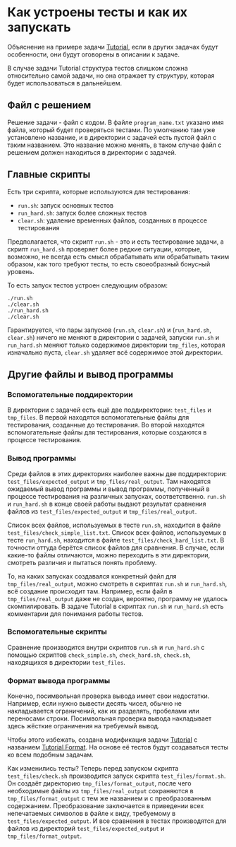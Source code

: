 # Как устроены тесты и как их запускать

Объяснение на примере задачи
[Tutorial](https://github.com/zenkovev/caos_test_system/tree/main/workspace/I-00_tutorial/0_tutorial),
если в других задачах будут особенности, они будут оговорены в описании к задаче.

В случае задачи Tutorial структура тестов слишком сложна относительно самой задачи,
но она отражает ту структуру, которая будет использоваться в дальнейшем.

## Файл с решением

Решение задачи - файл с кодом. В файле `program_name.txt` указано имя файла, который будет
проверяться тестами. По умолчанию там уже установлено название, и в директории с задачей есть пустой
файл с таким названием. Это название можно менять, в таком случае файл с решением должен находиться
в директории с задачей.

## Главные скрипты

Есть три скрипта, которые используются для тестирования:
- `run.sh`: запуск основных тестов
- `run_hard.sh`: запуск более сложных тестов
- `clear.sh`: удаление временных файлов, созданных в процессе тестирования

Предполагается, что скрипт `run.sh` - это и есть тестирование задачи,
а скрипт `run_hard.sh` проверяет более редкие ситуации, которые, возможно,
не всегда есть смысл обрабатывать или обрабатывать таким образом, как того требуют тесты,
то есть своеобразный бонусный уровень.

То есть запуск тестов устроен следующим образом:
```shell
./run.sh
./clear.sh
./run_hard.sh
./clear.sh
```

Гарантируется, что пары запусков (`run.sh`, `clear.sh`) и (`run_hard.sh`, `clear.sh`) ничего не меняют
в директории с задачей, запуски `run.sh` и `run_hard.sh` меняют только содержимое директории
`tmp_files`, которая изначально пуста, `clear.sh` удаляет всё содержимое этой директории.

## Другие файлы и вывод программы

### Вспомогательные поддиректории

В директории с задачей есть ещё две поддиректории: `test_files` и `tmp_files`.
В первой находятся вспомогательные файлы для тестирования,
созданные до тестирования.
Во второй находятся вспомогательные файлы для тестирования,
которые создаются в процессе тестирования.

### Вывод программы

Среди файлов в этих директориях наиболее важны две поддиректории:
`test_files/expected_output` и `tmp_files/real_output`.
Там находятся ожидаемый вывод программы и вывод программы,
полученный в процессе тестирования на различных запусках, соответственно.
`run.sh` и `run_hard.sh` в конце своей работы выдают результат сравнения
файлов из `test_files/expected_output` и `tmp_files/real_output`.

Список всех файлов, используемых в тесте `run.sh`, находится
в файле `test_files/check_simple_list.txt`.
Список всех файлов, используемых в тесте `run_hard.sh`, находится
в файле `test_files/check_hard_list.txt`.
В точности оттуда берётся список файлов для сравнения.
В случае, если какие-то файлы отличаются, можно переходить в эти директории,
смотреть различия и пытаться понять проблему.

То, на каких запусках создавался конкретный файл для `tmp_files/real_output`,
можно смотреть в скриптах `run.sh` и `run_hard.sh`,
всё создание происходит там.
Например, если файл в `tmp_files/real_output` даже не создан,
вероятно, программу не удалось скомпилировать.
В задаче Tutorial в скриптах `run.sh` и `run_hard.sh`
есть комментарии для понимания работы тестов.

### Вспомогательные скрипты

Сравнение производится внутри скриптов `run.sh` и `run_hard.sh`
с помощью скриптов `check_simple.sh`, `check_hard.sh`, `check.sh`,
находящихся в директории `test_files`.

### Формат вывода программы

Конечно, посимвольная проверка вывода имеет свои недостатки.
Например, если нужно вывести десять чисел, обычно не накладывается ограничений,
как их разделять, пробелами или переносами строки. Посимвольная проверка вывода
накладывает здесь жёсткие ограничения на требуемый вывод.

Чтобы этого избежать, создана модификация задачи
[Tutorial](https://github.com/zenkovev/caos_test_system/tree/main/workspace/I-00_tutorial/0_tutorial)
с названием
[Tutorial Format](https://github.com/zenkovev/caos_test_system/tree/main/workspace/I-00_tutorial/1_tutorial_format).
На основе её тестов будут создаваться тесты ко всем подобным задачам.

Как изменились тесты? Теперь перед запуском скрипта `test_files/check.sh` производится запуск
скрипта `test_files/format.sh`. Он создаёт директорию `tmp_files/format_output`, после чего
необходимые файлы из `tmp_files/real_output` сохраняются в `tmp_files/format_output`
с тем же названием и с преобразованным содержанием.
Преобразование заключается в приведении всех непечатаемых символов в файле
к виду, требуемому в `test_files/expected_output`.
И все сравнения в тестах производятся для файлов из директорий
`test_files/expected_output` и `tmp_files/format_output`.
